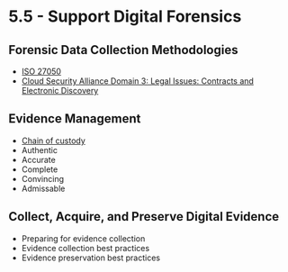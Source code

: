 # 5.5 - Support Digital Forensics

## Forensic Data Collection Methodologies

- [ISO 27050](https://www.iso.org/standard/78647.html)
- [Cloud Security Alliance Domain 3: Legal Issues: Contracts and Electronic Discovery](https://cloudsecurityalliance.org/artifacts/csa-security-guidance-domain-3-legal-issues-contracts-and-electronic-discovery/)

## Evidence Management

- [Chain of custody](../../definitions/C.md#chain-of-custody)
- Authentic
- Accurate
- Complete
- Convincing
- Admissable

## Collect, Acquire, and Preserve Digital Evidence

- Preparing for evidence collection
- Evidence collection best practices
- Evidence preservation best practices
